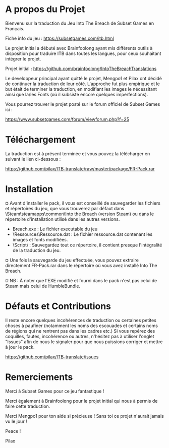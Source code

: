 # A propos du Projet

Bienvenu sur la traduction du Jeu Into The Breach de Subset Games en Français.

Fiche info du jeu : https://subsetgames.com/itb.html


Le projet initial a débuté avec Brainfoolong ayant mis différents outils à disposition pour traduire ITB dans toutes les langues, pour ceux souhaitant intégrer le projet.

Projet initial : https://github.com/brainfoolong/IntoTheBreachTranslations


Le developpeur principal ayant quitté le projet, Mengpo1 et Pilax ont décidé de continuer la traduction de leur côté. L'approche fut plus empirique et le but était de terminer la traduction, en modifiant les images le nécessitant ainsi que la/les Fonts (où il subsiste encore quelques imperfections).


Vous pourrez trouver le projet posté sur le forum officiel de Subset Games ici :

https://www.subsetgames.com/forum/viewforum.php?f=25


# Téléchargement

La traduction est à présent terminée et vous pouvez la télécharger en suivant le lien ci-dessous :

https://github.com/pilax/ITB-translate/raw/master/package/FR-Pack.rar


# Installation

¤ Avant d'installer le pack, il vous est conseillé de sauvegarder les fichiers et répertoires du jeu, que vous trouverez par défaut dans \Steam\steamapps\common\Into the Breach (version Steam) ou dans le répertoire d'installation utilisé dans les autres versions.
- Breach.exe : Le fichier executable du jeu
- \Ressources\Ressource.dat : Le fichier ressource.dat contenant les images et fonts modifiées.
- \Script\ : Sauvegardez tout ce répertoire, il contient presque l'intégralité de la traduction du jeu.


¤ Une fois la sauvegarde du jeu effectuée, vous pouvez extraire directement FR-Pack.rar dans le répertoire où vous avez installé Into The Breach.


¤ NB : À noter que l'EXE modifié et fourni dans le pack n'est pas celui de Steam mais celui de HumbleBundle.


# Défauts et Contributions

Il reste encore quelques incohérences de traduction ou certaines petites choses à paufiner (notamment les noms des escouades et certains noms de régions qui ne rentrent pas dans les cadres etc.)
Si vous repérez des coquilles, fautes, incohérence ou autres, n'hésitez pas à utiliser l'onglet "Issues" afin de nous le signaler pour que nous puissions corriger et mettre à jour le pack.

https://github.com/pilax/ITB-translate/issues


# Remerciements

Merci à Subset Games pour ce jeu fantastique !

Merci également à Brainfoolong pour le projet initial qui nous à permis de faire cette traduction.

Merci Mengpo1 pour ton aide si précieuse ! Sans toi ce projet n'aurait jamais vu le jour !

Peace !

Pilax
